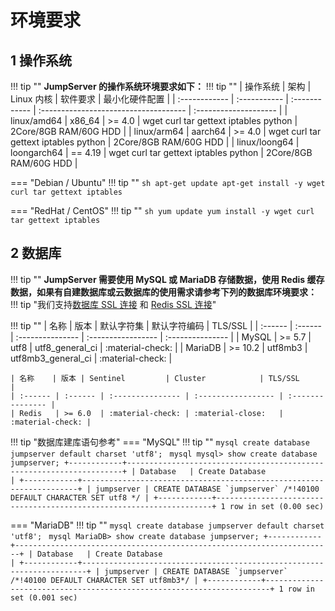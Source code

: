 # 环境要求
## 1 操作系统
!!! tip ""
    **JumpServer 的操作系统环境要求如下：**
!!! tip ""
    | 操作系统   | 架构 | Linux 内核  | 软件要求       | 最小化硬件配置     |
    | :------------ | :----------- | :------------ | :------------------------------------ | :-------------------- |
    | linux/amd64   | x86_64       | >= 4.0    | wget curl tar gettext iptables python | 2Core/8GB RAM/60G HDD |
    | linux/arm64   | aarch64      | >= 4.0    | wget curl tar gettext iptables python | 2Core/8GB RAM/60G HDD |
    | linux/loong64 | loongarch64  | == 4.19   | wget curl tar gettext iptables python | 2Core/8GB RAM/60G HDD |

=== "Debian / Ubuntu"
    !!! tip ""
        ```sh
        apt-get update
        apt-get install -y wget curl tar gettext iptables
        ```

=== "RedHat / CentOS"
    !!! tip ""
        ```sh
        yum update
        yum install -y wget curl tar gettext iptables
        ```
## 2 数据库
!!! tip ""
    **JumpServer 需要使用 MySQL 或 MariaDB 存储数据，使用 Redis 缓存数据，如果有自建数据库或云数据库的使用需求请参考下列的数据库环境要求：**
!!! tip "我们支持[数据库 SSL 连接](../db_ssl/mysql_ssl.md) 和 [Redis SSL 连接](../db_ssl/redis_ssl.md)"

!!! tip ""
    | 名称    | 版本 | 默认字符集  | 默认字符编码  | TLS/SSL          |
    | :------ | :------ | :--------------- | :----------------- | :--------------- |
    | MySQL   | >= 5.7  | utf8             | utf8_general_ci    | :material-check: |
    | MariaDB | >= 10.2 | utf8mb3          | utf8mb3_general_ci | :material-check: |

    | 名称    | 版本 | Sentinel         | Cluster            | TLS/SSL          |
    | :------ | :------ | :--------------- | :----------------- | :--------------- |
    | Redis   | >= 6.0  | :material-check: | :material-close:   | :material-check: |


!!! tip "数据库建库语句参考"
=== "MySQL"
    !!! tip ""
        ```mysql
        create database jumpserver default charset 'utf8';
        ```
        ```mysql
        mysql> show create database jumpserver;
        +------------+---------------------------------------------------------------------+
        | Database   | Create Database                                                     |
        +------------+---------------------------------------------------------------------+
        | jumpserver | CREATE DATABASE `jumpserver` /*!40100 DEFAULT CHARACTER SET utf8 */ |
        +------------+---------------------------------------------------------------------+
        1 row in set (0.00 sec)
        ```

=== "MariaDB"
    !!! tip ""
        ```mysql
        create database jumpserver default charset 'utf8';
        ```
        ```mysql
        MariaDB> show create database jumpserver;
        +------------+-----------------------------------------------------------------------+
        | Database   | Create Database                                                       |
        +------------+-----------------------------------------------------------------------+
        | jumpserver | CREATE DATABASE `jumpserver` /*!40100 DEFAULT CHARACTER SET utf8mb3*/ |
        +------------+-----------------------------------------------------------------------+
        1 row in set (0.001 sec)
        ```